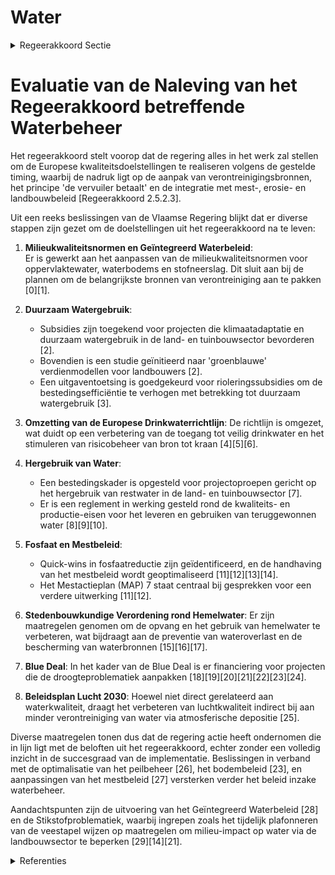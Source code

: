 # Water

<details>
        <summary>Regeerakkoord Sectie </summary>
        <p>2.5.2.3 Water We stellen alles in het werk om de Europese kwaliteitsdoelstellingen te realiseren volgens de Europees gestelde timing. In derde generatie stroomgebiedbeheerplannen brengen we de belangrijkste bronnen van verontreiniging in beeld en pakken die aan. Het principe “de vervuiler betaalt” staat daarbij centraal. We werken overstorten weg om piekvervuiling vanuit de riolen te voorkomen. We stemmen het mest-beleid, het erosiebeleid en het nieuwe land-bouwbeleid maximaal af op de stroomgebiedbe-heerplannen. Bij de evaluatie en bijsturing van het mestbeleid nemen we de governance-aanbevelingen van de adviesraden ter harte. Behalve een evaluatie van de huidige maatregelen, onderzoeken we hoe we op maatregelenniveau beter kunnen inspelen op de effecten van uitzonderlijke weersomstandig-heden. Op vlak van fosfaat identificeren we mogelijke quick-wins. We optimaliseren de handhaving van het mestbe-leid. Vlaanderen vindt voorlichting en begeleiding inzake geïntegreerd bodembeheer (o.a. koolstof-opslag) en oordeelkundige bemesting belangrijk, onder meer als onderdeel van het flankerend beleid van het actieprogramma in uitvoering van de Nitraatrichtlijn. Er zijn vragen bij de perfor-mantie van het Coördinatiecentrum Voorlichting en Begeleiding Duurzame Bemesting (CVBB). We zoeken een manier om een performant en doeltreffend voorlichtings- en begeleidingssys-teem op te zetten. </p>
        </details> 

# Evaluatie van de Naleving van het Regeerakkoord betreffende Waterbeheer  

Het regeerakkoord stelt voorop dat de regering alles in het werk zal stellen om de Europese kwaliteitsdoelstellingen te realiseren volgens de gestelde timing, waarbij de nadruk ligt op de aanpak van verontreinigingsbronnen, het principe 'de vervuiler betaalt' en de integratie met mest-, erosie- en landbouwbeleid [Regeerakkoord 2.5.2.3].  

Uit een reeks beslissingen van de Vlaamse Regering blijkt dat er diverse stappen zijn gezet om de doelstellingen uit het regeerakkoord na te leven:

1. **Milieukwaliteitsnormen en Geïntegreerd Waterbeleid**:  
   Er is gewerkt aan het aanpassen van de milieukwaliteitsnormen voor oppervlaktewater, waterbodems en stofneerslag. Dit sluit aan bij de plannen om de belangrijkste bronnen van verontreiniging aan te pakken \[0\]\[1\].

2. **Duurzaam Watergebruik**:
   - Subsidies zijn toegekend voor projecten die klimaatadaptatie en duurzaam watergebruik in de land- en tuinbouwsector bevorderen \[2\]. 
   - Bovendien is een studie geïnitieerd naar 'groenblauwe' verdienmodellen voor landbouwers \[2\].
   - Een uitgaventoetsing is goedgekeurd voor rioleringssubsidies om de bestedingsefficiëntie te verhogen met betrekking tot duurzaam watergebruik \[3\].

3. **Omzetting van de Europese Drinkwaterrichtlijn**:
   De richtlijn is omgezet, wat duidt op een verbetering van de toegang tot veilig drinkwater en het stimuleren van risicobeheer van bron tot kraan \[4\]\[5\]\[6\].

4. **Hergebruik van Water**:
   - Een bestedingskader is opgesteld voor projectoproepen gericht op het hergebruik van restwater in de land- en tuinbouwsector \[7\].
   - Er is een reglement in werking gesteld rond de kwaliteits- en productie-eisen voor het leveren en gebruiken van teruggewonnen water \[8\]\[9\]\[10\].

5. **Fosfaat en Mestbeleid**:
   - Quick-wins in fosfaatreductie zijn geïdentificeerd, en de handhaving van het mestbeleid wordt geoptimaliseerd \[11\]\[12\]\[13\]\[14\].
   - Het Mestactieplan (MAP) 7 staat centraal bij gesprekken voor een verdere uitwerking \[11\]\[12\].

6. **Stedenbouwkundige Verordening rond Hemelwater**:
   Er zijn maatregelen genomen om de opvang en het gebruik van hemelwater te verbeteren, wat bijdraagt aan de preventie van wateroverlast en de bescherming van waterbronnen \[15\]\[16\]\[17\].

7. **Blue Deal**:
   In het kader van de Blue Deal is er financiering voor projecten die de droogteproblematiek aanpakken \[18\]\[19\]\[20\]\[21\]\[22\]\[23\]\[24\].

8. **Beleidsplan Lucht 2030**:
   Hoewel niet direct gerelateerd aan waterkwaliteit, draagt het verbeteren van luchtkwaliteit indirect bij aan minder verontreiniging van water via atmosferische depositie \[25\].

Diverse maatregelen tonen dus dat de regering actie heeft ondernomen die in lijn ligt met de beloften uit het regeerakkoord, echter zonder een volledig inzicht in de succesgraad van de implementatie. Beslissingen in verband met de optimalisatie van het peilbeheer \[26\], het bodembeleid \[23\], en aanpassingen van het mestbeleid \[27\] versterken verder het beleid inzake waterbeheer. 

Aandachtspunten zijn de uitvoering van het Geïntegreerd Waterbeleid \[28\] en de Stikstofproblematiek, waarbij ingrepen zoals het tijdelijk plafonneren van de veestapel wijzen op maatregelen om milieu-impact op water via de landbouwsector te beperken \[29\]\[14\]\[21\].

<details>
        <summary> Referenties</summary>
        **[\[0\]](https://beslissingenvlaamseregering.vlaanderen.be/?search=Aanpassing%20milieukwaliteitsnormen%20oppervlaktewater%2C%20waterbodems%20en%20stofneerslag&dateOption=select&startDate=2022-09-16T08%3A00%3A00Z&endDate=2022-09-16T08%3A00%3A00Z)** : **(2022-09-16)** Aanpassing milieukwaliteitsnormen oppervlaktewater, waterbodems en stofneerslag 

**[\[1\]](https://beslissingenvlaamseregering.vlaanderen.be/?search=Aanpassing%20milieukwaliteitsnormen%20oppervlaktewater%2C%20waterbodems%20en%20stofneerslag&dateOption=select&startDate=2023-04-28T08%3A00%3A00Z&endDate=2023-04-28T08%3A00%3A00Z)** : **(2023-04-28)** Aanpassing milieukwaliteitsnormen oppervlaktewater, waterbodems en stofneerslag 

**[\[2\]](https://beslissingenvlaamseregering.vlaanderen.be/?search=Plan%20Vlaamse%20Veerkracht%3A%20subsidies%20duurzaam%20watergebruik%20en%20overheidsopdracht%20studie%20naar%20%E2%80%98Groenblauwe%20business%20modellen%20voor%20landbouwers%E2%80%99&dateOption=select&startDate=2022-12-09T09%3A00%3A00Z&endDate=2022-12-09T09%3A00%3A00Z)** : **(2022-12-09)** Plan Vlaamse Veerkracht: subsidies duurzaam watergebruik en overheidsopdracht studie naar ‘Groenblauwe business modellen voor landbouwers’ 

**[\[3\]](https://beslissingenvlaamseregering.vlaanderen.be/?search=Plan%20Vlaamse%20Veerkracht%3A%20uitgaventoetsing%20%E2%80%98Duurzaam%20watergebruik%20en%20de%20organisatie%20van%20het%20waterlandschap%E2%80%99&dateOption=select&startDate=2022-12-09T09%3A00%3A00Z&endDate=2022-12-09T09%3A00%3A00Z)** : **(2022-12-09)** Plan Vlaamse Veerkracht: uitgaventoetsing ‘Duurzaam watergebruik en de organisatie van het waterlandschap’ 

**[\[4\]](https://beslissingenvlaamseregering.vlaanderen.be/?search=Omzetting%20Europese%20drinkwaterrichtlijn&dateOption=select&startDate=2023-01-20T09%3A00%3A00Z&endDate=2023-01-20T09%3A00%3A00Z)** : **(2023-01-20)** Omzetting Europese drinkwaterrichtlijn 

**[\[5\]](https://beslissingenvlaamseregering.vlaanderen.be/?search=Omzetting%20Europese%20drinkwaterrichtlijn&dateOption=select&startDate=2022-11-18T09%3A00%3A00Z&endDate=2022-11-18T09%3A00%3A00Z)** : **(2022-11-18)** Omzetting Europese drinkwaterrichtlijn 

**[\[6\]](https://beslissingenvlaamseregering.vlaanderen.be/?search=Omzetting%20Europese%20drinkwaterrichtlijn&dateOption=select&startDate=2022-07-15T08%3A00%3A00Z&endDate=2022-07-15T08%3A00%3A00Z)** : **(2022-07-15)** Omzetting Europese drinkwaterrichtlijn 

**[\[7\]](https://beslissingenvlaamseregering.vlaanderen.be/?search=Plan%20Vlaamse%20Veerkracht%3A%20bestedingskader%20middelen%20projectoproep%20%27Hergebruik%20Restwater%27&dateOption=select&startDate=2021-07-16T06%3A00%3A00Z&endDate=2021-07-16T06%3A00%3A00Z)** : **(2021-07-16)** Plan Vlaamse Veerkracht: bestedingskader middelen projectoproep 'Hergebruik Restwater' 

**[\[8\]](https://beslissingenvlaamseregering.vlaanderen.be/?search=Kader%20voor%20kwaliteit%2C%20levering%20en%20%28her%29gebruik%20teruggewonnen%20water&dateOption=select&startDate=2023-07-14T08%3A00%3A00Z&endDate=2023-07-14T08%3A00%3A00Z)** : **(2023-07-14)** Kader voor kwaliteit, levering en (her)gebruik teruggewonnen water 

**[\[9\]](https://beslissingenvlaamseregering.vlaanderen.be/?search=Kader%20voor%20levering%20en%20%28her%29gebruik%20teruggewonnen%20water&dateOption=select&startDate=2023-05-26T08%3A00%3A00Z&endDate=2023-05-26T08%3A00%3A00Z)** : **(2023-05-26)** Kader voor levering en (her)gebruik teruggewonnen water 

**[\[10\]](https://beslissingenvlaamseregering.vlaanderen.be/?search=Kader%20voor%20levering%20en%20%28her%29gebruik%20teruggewonnen%20water&dateOption=select&startDate=2023-04-28T08%3A00%3A00Z&endDate=2023-04-28T08%3A00%3A00Z)** : **(2023-04-28)** Kader voor levering en (her)gebruik teruggewonnen water 

**[\[11\]](https://beslissingenvlaamseregering.vlaanderen.be/?search=Wijziging%20VLAREME%3A%20indeling%20van%20afstroomzones%20in%20gebiedstypes%20vanaf%202023&dateOption=select&startDate=2023-03-31T08%3A00%3A00Z&endDate=2023-03-31T08%3A00%3A00Z)** : **(2023-03-31)** Wijziging VLAREME: indeling van afstroomzones in gebiedstypes vanaf 2023 

**[\[12\]](https://beslissingenvlaamseregering.vlaanderen.be/?search=Wijziging%20VLAREME%3A%20indeling%20van%20afstroomzones%20in%20gebiedstypes%20vanaf%202023&dateOption=select&startDate=2023-02-03T09%3A00%3A00Z&endDate=2023-02-03T09%3A00%3A00Z)** : **(2023-02-03)** Wijziging VLAREME: indeling van afstroomzones in gebiedstypes vanaf 2023 

**[\[13\]](https://beslissingenvlaamseregering.vlaanderen.be/?search=Actualisering%20mestbeleid%3A%20wijziging%20besluiten&dateOption=select&startDate=2021-03-19T09%3A00%3A00Z&endDate=2021-03-19T09%3A00%3A00Z)** : **(2021-03-19)** Actualisering mestbeleid: wijziging besluiten 

**[\[14\]](https://beslissingenvlaamseregering.vlaanderen.be/?search=Wijziging%20uitvoeringsbesluit%20bij%20het%20Mestdecreet%20%28VLAREME%29%3A%20stopzetting%20van%20de%20bedrijfsontwikkeling%20na%20bewezen%20mestverwerking&dateOption=select&startDate=2022-03-18T09%3A00%3A00Z&endDate=2022-03-18T09%3A00%3A00Z)** : **(2022-03-18)** Wijziging uitvoeringsbesluit bij het Mestdecreet (VLAREME): stopzetting van de bedrijfsontwikkeling na bewezen mestverwerking 

**[\[15\]](https://beslissingenvlaamseregering.vlaanderen.be/?search=Vaststelling%20gewestelijke%20stedenbouwkundige%20verordening%20rond%20hemelwater&dateOption=select&startDate=2022-07-15T08%3A00%3A00Z&endDate=2022-07-15T08%3A00%3A00Z)** : **(2022-07-15)** Vaststelling gewestelijke stedenbouwkundige verordening rond hemelwater 

**[\[16\]](https://beslissingenvlaamseregering.vlaanderen.be/?search=Vaststelling%20gewestelijke%20stedenbouwkundige%20verordening%20rond%20hemelwater&dateOption=select&startDate=2022-12-16T09%3A00%3A00Z&endDate=2022-12-16T09%3A00%3A00Z)** : **(2022-12-16)** Vaststelling gewestelijke stedenbouwkundige verordening rond hemelwater 

**[\[17\]](https://beslissingenvlaamseregering.vlaanderen.be/?search=Vaststelling%20gewestelijke%20stedenbouwkundige%20verordening%20rond%20hemelwater&dateOption=select&startDate=2023-02-10T09%3A00%3A00Z&endDate=2023-02-10T09%3A00%3A00Z)** : **(2023-02-10)** Vaststelling gewestelijke stedenbouwkundige verordening rond hemelwater 

**[\[18\]](https://beslissingenvlaamseregering.vlaanderen.be/?search=Plan%20Vlaamse%20Veerkracht%3A%20Innovatieve%20Projecten%20Circulair%20Watergebruik&dateOption=select&startDate=2022-10-21T08%3A00%3A00Z&endDate=2022-10-21T08%3A00%3A00Z)** : **(2022-10-21)** Plan Vlaamse Veerkracht: Innovatieve Projecten Circulair Watergebruik 

**[\[19\]](https://beslissingenvlaamseregering.vlaanderen.be/?search=Plan%20Vlaamse%20Veerkracht%3A%20dossiernummers%2025%20en%2027&dateOption=select&startDate=2021-05-28T08%3A00%3A00Z&endDate=2021-05-28T08%3A00%3A00Z)** : **(2021-05-28)** Plan Vlaamse Veerkracht: dossiernummers 25 en 27 

**[\[20\]](https://beslissingenvlaamseregering.vlaanderen.be/?search=Plan%20Vlaamse%20Veerkracht%3A%20subsidie%20Limburgs%20Landschap%20vzw%20voor%20duurzame%20ontwikkeling%20beekvalleien%20en%20vijvergebieden%20van%20Caetsweyers%20in%20de%20Wijers%20in%20Diepenbeek&dateOption=select&startDate=2022-12-09T09%3A00%3A00Z&endDate=2022-12-09T09%3A00%3A00Z)** : **(2022-12-09)** Plan Vlaamse Veerkracht: subsidie Limburgs Landschap vzw voor duurzame ontwikkeling beekvalleien en vijvergebieden van Caetsweyers in de Wijers in Diepenbeek 

**[\[21\]](https://beslissingenvlaamseregering.vlaanderen.be/?search=Subsidie%20projectoproep%20circulair%20water&dateOption=select&startDate=2023-03-31T08%3A00%3A00Z&endDate=2023-03-31T08%3A00%3A00Z)** : **(2023-03-31)** Subsidie projectoproep circulair water 

**[\[22\]](https://beslissingenvlaamseregering.vlaanderen.be/?search=Herverdeling%20rioleringssubsidies%3A%20responsabilisering%20gemeentelijke%20sanering&dateOption=select&startDate=2022-12-09T09%3A00%3A00Z&endDate=2022-12-09T09%3A00%3A00Z)** : **(2022-12-09)** Herverdeling rioleringssubsidies: responsabilisering gemeentelijke sanering 

**[\[23\]](https://beslissingenvlaamseregering.vlaanderen.be/?search=Wijziging%20uitvoeringsbesluit%20Mestdecreet%20%28VLAREME%29%3A%20indeling%20afstroomzones%20in%20gebiedstypes&dateOption=select&startDate=2020-10-30T09%3A00%3A00Z&endDate=2020-10-30T09%3A00%3A00Z)** : **(2020-10-30)** Wijziging uitvoeringsbesluit Mestdecreet (VLAREME): indeling afstroomzones in gebiedstypes 

**[\[24\]](https://beslissingenvlaamseregering.vlaanderen.be/?search=Plan%20Vlaamse%20Veerkracht%3A%20Subsidie%20innovatieve%20projecten%20Circulair%20Watergebruik%20in%20kader%20van%20Blue%20Deal&dateOption=select&startDate=2022-11-18T09%3A00%3A00Z&endDate=2022-11-18T09%3A00%3A00Z)** : **(2022-11-18)** Plan Vlaamse Veerkracht: Subsidie innovatieve projecten Circulair Watergebruik in kader van Blue Deal 

**[\[25\]](https://beslissingenvlaamseregering.vlaanderen.be/?search=Luchtbeleidsplan%202030%20&dateOption=select&startDate=2019-10-25T08%3A00%3A00Z&endDate=2019-10-25T08%3A00%3A00Z)** : **(2019-10-25)** Luchtbeleidsplan 2030  

**[\[26\]](https://beslissingenvlaamseregering.vlaanderen.be/?search=Peilbeheer%20onbevaarbare%20waterlopen%20en%20grachten&dateOption=select&startDate=2022-12-23T09%3A00%3A00Z&endDate=2022-12-23T09%3A00%3A00Z)** : **(2022-12-23)** Peilbeheer onbevaarbare waterlopen en grachten 

**[\[27\]](https://beslissingenvlaamseregering.vlaanderen.be/?search=Wijziging%20uitvoeringsbesluit%20Mestdecreet%20%28VLAREME%29%2C%20wat%20betreft%20de%20voorwaarden%20voor%20het%20verkrijgen%20van%20een%20derogatie%20van%20de%20bemestingsnormen&dateOption=select&startDate=2019-10-25T08%3A00%3A00Z&endDate=2019-10-25T08%3A00%3A00Z)** : **(2019-10-25)** Wijziging uitvoeringsbesluit Mestdecreet (VLAREME), wat betreft de voorwaarden voor het verkrijgen van een derogatie van de bemestingsnormen 

**[\[28\]](https://beslissingenvlaamseregering.vlaanderen.be/?search=Verzameldecreet%20waterwetgeving%202023&dateOption=select&startDate=2023-10-13T08%3A00%3A00Z&endDate=2023-10-13T08%3A00%3A00Z)** : **(2023-10-13)** Verzameldecreet waterwetgeving 2023 

**[\[29\]](https://beslissingenvlaamseregering.vlaanderen.be/?search=Bedrijfsontwikkeling%20na%20bewezen%20mestverwerking%20%28NER-MVW%29&dateOption=select&startDate=2021-10-22T08%3A00%3A00Z&endDate=2021-10-22T08%3A00%3A00Z)** : **(2021-10-22)** Bedrijfsontwikkeling na bewezen mestverwerking (NER-MVW) 
        </details> 

